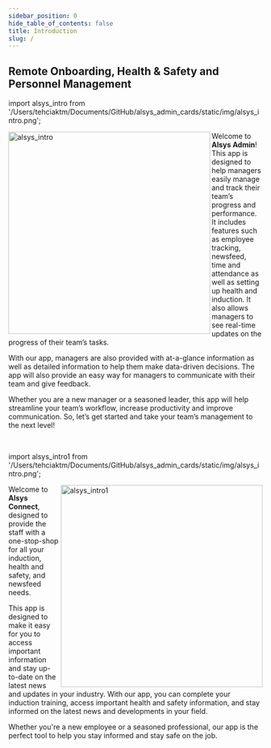 ```yaml
---
sidebar_position: 0
hide_table_of_contents: false
title: Introduction
slug: /
---
```


<summary>
<h2>Remote Onboarding,
 Health & Safety and
 Personnel Management</h2>


</summary>


import alsys_intro from '/Users/tehciaktm/Documents/GitHub/alsys_admin_cards/static/img/alsys_intro.png';

<img align="left" src={alsys_intro} alt="alsys_intro" width="400"/>

<p>Welcome to <b>Alsys Admin</b>! This app is designed to help managers easily manage and track their team’s progress and performance. 
It includes features such as employee tracking, newsfeed, time and attendance as well as setting up health and induction. It also allows managers to see real-time updates on the progress of their team’s tasks. </p>

<p>With our app, managers are also provided with at-a-glance information as well as detailed information to help them make data-driven decisions. The app will also provide an easy way for managers to communicate with their team and give feedback.</p>

<p>Whether you are a new manager or a seasoned leader, this app will help streamline your team’s workflow, increase productivity and improve communication. So, let’s get started and take your team’s management to the next level! </p>

<br/>

import alsys_intro1 from '/Users/tehciaktm/Documents/GitHub/alsys_admin_cards/static/img/alsys_intro.png';

<img align="right" src={alsys_intro1} alt="alsys_intro1" width="400"/>

<p>Welcome to <b>Alsys Connect</b>, designed to provide the staff with a one-stop-shop for all your induction, health and safety, and newsfeed needs.</p>

<p>This app is designed to make it easy for you to access important information and stay up-to-date on the latest news and updates in your industry. With our app, you can complete your induction training, access important health and safety information, and stay informed on the latest news and developments in your field. </p>

<p>Whether you're a new employee or a seasoned professional, our app is the perfect tool to help you stay informed and stay safe on the job. </p>

